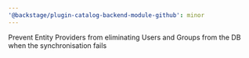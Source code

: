 ```yaml
---
'@backstage/plugin-catalog-backend-module-github': minor
---
```


Prevent Entity Providers from eliminating Users and Groups from the DB when the synchronisation fails
